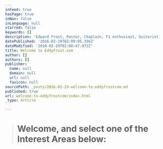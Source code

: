 ```yaml
---
inFeed: true
hasPage: true
inNav: false
inLanguage: null
starred: false
keywords: []
description: 'Edward Frost, Pastor, Chaplain, F1 enthusiast, Guitarist.  A site of personal interests and collegial links.'
datePublished: '2016-02-29T02:09:05.356Z'
dateModified: '2016-02-29T02:08:47.972Z'
title: Welcome to EddyFrost.com
author: []
authors: []
publisher:
  name: null
  domain: null
  url: null
  favicon: null
sourcePath: _posts/2016-02-29-welcome-to-eddyfrostcom.md
published: true
url: welcome-to-eddyfrostcom/index.html
_type: Article

---
```

> # Welcome, and select one of the Interest Areas below: